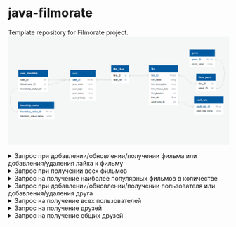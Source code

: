 # java-filmorate
Template repository for Filmorate project.
![](src/main/resources/filmorate_database_sheme.PNG)

<details>
    <summary>Запрос при добавлении/обновлении/получении фильма или добавления/удаления лайка к фильму</summary>
    ```sql
    SELECT f.film_id, 
           f.film_name, 
           f.film_description, 
           f.film_release_date, 
           f.film_duration, 
           f.film_rate, 
           g.genre_name, 
           ar.adult_rate_name, 
           fl.user_id AS liked_user 
    FROM film AS f 
    LEFT OUTER JOIN films_genre AS fg ON fg.film_id = f.film_id 
    LEFT OUTER JOIN genre AS g ON g.genre_id = fg.genre_id
    LEFT OUTER JOIN adult_rate AS ar ON ar.adult_rate_id = f.adult_rate_id
    LEFT OUTER JOIN film_likes AS fl ON fl.film_id = f.film_id
    WHERE f.film_id = /*ID фильма*/;
    ```
</details>
<details>
    <summary>Запрос при получении всех фильмов</summary>
    ```sql
    SELECT f.film_id,
           f.film_name,
           f.film_description,
           f.film_release_date,
           f.film_duration,
           f.film_rate,
           g.genre_name,
           ar.adult_rate_name,
           fl.user_id AS liked_user 
    FROM film AS f 
    LEFT OUTER JOIN films_genre AS fg ON fg.film_id = f.film_id
    LEFT OUTER JOIN genre AS g ON g.genre_id = fg.genre_id 
    LEFT OUTER JOIN adult_rate AS ar ON ar.adult_rate_id = f.adult_rate_id 
    LEFT OUTER JOIN film_likes AS fl ON fl.film_id = f.film_id;
    ```
</details>
<details>
    <summary>Запрос на получение наиболее популярных фильмов в количестве</summary>
    ```sql
    SELECT f.film_id,
           f.film_name,
           f.film_description,
           f.film_release_date,
           f.film_duration,
           f.film_rate,
           g.genre_name,
           ar.adult_rate_name,
           fl.user_id AS liked_user
    FROM film AS f 
    LEFT OUTER JOIN films_genre AS fg ON fg.film_id = f.film_id
    LEFT OUTER JOIN genre AS g ON g.genre_id = fg.genre_id
    LEFT OUTER JOIN adult_rate AS ar ON ar.adult_rate_id = f.adult_rate_id
    LEFT OUTER JOIN film_likes AS fl ON fl.film_id = f.film_id
    GROUP BY f.film_id, 
             f.film_name, 
             f.film_description, 
             f.film_release_date, 
             f.film_duration, 
             f.film_rate, 
             ar.adult_rate_name, 
             fl.user_id AS liked_user
    ORDER BY COUNT(liked_user) 
    LIMIT /*полученное ограничение, если его нет то 10*/;
    ```
</details>
<details>
    <summary>Запрос при добавлении/обновлении/получении пользователя или добавления/удаления друга</summary>
    ```sql
    SELECT u.*,
           uf.friend_user_id,
           fs.friendship_status_name 
    FROM user AS u 
    LEFT OUTER JOIN user_friendship AS uf ON uf.user_id = u.user_id
    LEFT OUTER JOIN friendship_status AS fs ON fs.friendship_status_id = uf.friendship_status_id
    WHERE u.user_id = ID пользователя;
    ```
</details>
<details>
    <summary>Запрос на получение всех пользователей</summary>
    ```sql
    SELECT u.*,
           uf.friend_user_id,
           fs.friendship_status_name 
    FROM user AS u 
    LEFT OUTER JOIN user_friendship AS uf ON uf.user_id = u.user_id 
    LEFT OUTER JOIN friendship_status AS fs ON fs.friendship_status_id = uf.friendship_status_id;
    ```
</details>
<details>
    <summary>Запрос на получение друзей</summary>
    ```sql
    SELECT u.*,
           ufr.friend_user_id,
           fs.friendship_status_name 
    FROM user AS u LEFT OUTER JOIN user_friendship AS ufr ON ufr.user_id = u.user_id
    LEFT OUTER JOIN friendship_status AS fs ON fs.friendship_status_id = ufr.friendship_status_id
    WHERE u.user_id IN (SELECT uf.friend_user_id 
                        FROM user_friendship AS uf 
                        WHERE uf.user_id = /*ID пользователя, чьих друзей мы ищем*/);
    ```
</details>
<details>
    <summary>Запрос на получение общих друзей</summary>
    ```sql
    SELECT u.*,
           uf.friend_user_id,
           fs.friendship_status_name 
    FROM user AS u 
    LEFT OUTER JOIN user_friendship AS uf ON uf.user_id = u.user_id 
    LEFT OUTER JOIN friendship_status AS fs ON fs.friendship_status_id = uf.friendship_status_id 
    WHERE u.user_id IN (SELECT uff.friend_user_id 
                        FROM user_friendship AS uff 
                        WHERE uff.user_id = /*ID первого пользователя/* 
                        INTERSECT 
                        SELECT ufs.friend_user_id 
                        FROM user_friendship AS ufs 
                        WHERE ufs.user_id = /*ID второго пользователя*/);
    ```
</details>